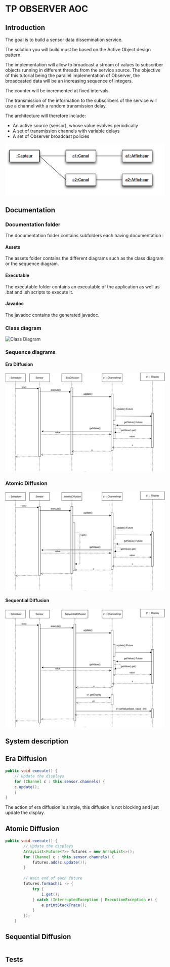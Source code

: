 # TP OBSERVER AOC

## Introduction
The goal is to build a sensor data dissemination service. 

The solution you will build must be based on the Active Object design pattern.

The implementation will allow to broadcast a stream of values to subscriber objects running in different threads from the service source.
The objective of this tutorial being the parallel implementation of Observer, the broadcasted data will be an increasing sequence of integers.

The counter will be incremented at fixed intervals.

The transmission of the information to the subscribers of the service will use a channel with a random transmission delay.

The architecture will therefore include:
- An active source (sensor), whose value evolves periodically
- A set of transmission channels with variable delays
- A set of Observer broadcast policies

![Intro](documentation/assets/intro.png)

## Documentation

### Documentation folder

The documentation folder contains subfolders each having documentation :

#### Assets
The assets folder contains the different diagrams such as the class diagram or the sequence diagram.

#### Executable
The executable folder contains an executable of the application as well as .bat and .sh scripts to execute it.

#### Javadoc
The javadoc contains the generated javadoc.


### Class diagram

![Class Diagram](documentation/assets/diagram_class.svg)

### Sequence diagrams

#### Era Diffusion
![Era Diffusion Sequence Diagram](documentation/assets/era_sequence_diagram.svg)

### Atomic Diffusion
![Atomic Diffusion Sequence Diagram](documentation/assets/atomic_sequence_diagram.svg)

#### Sequential Diffusion
![Sequential Diffusion Sequence Diagram](documentation/assets/sequential_sequence_diagram.svg)

## System description

## Era Diffusion
```java
public void execute() {
    // Update the displays
    for (Channel c : this.sensor.channels) {
    c.update();
    }
}
```
The action of era diffusion is simple, this diffusion is not blocking and just update the display.

## Atomic Diffusion
```java
public void execute() {
        // Update the displays
        ArrayList<Future<?>> futures = new ArrayList<>();
        for (Channel c : this.sensor.channels) {
            futures.add(c.update());
        }

        // Wait end of each future
        futures.forEach(i -> {
            try {
                i.get();
            } catch (InterruptedException | ExecutionException e) {
                e.printStackTrace();
            }
        });
    }
```


## Sequential Diffusion
```java

```
## Tests

